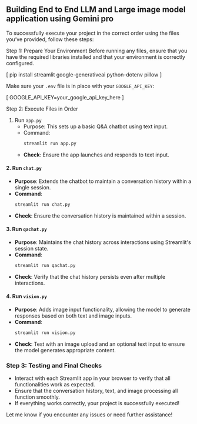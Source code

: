 ## Building End to End LLM and Large image model application using Gemini pro 


To successfully execute your project in the correct order using the files you’ve provided, follow these steps:

Step 1: Prepare Your Environment
Before running any files, ensure that you have the required libraries installed and that your environment is correctly configured.


[ pip install streamlit google-generativeai python-dotenv pillow ]


Make sure your `.env` file is in place with your `GOOGLE_API_KEY`:


[ GOOGLE_API_KEY=your_google_api_key_here ]


Step 2: Execute Files in Order

1. Run `app.py`
   - Purpose: This sets up a basic Q&A chatbot using text input.
   - Command:
     ```bash
     streamlit run app.py
     ```
   - **Check**: Ensure the app launches and responds to text input.

#### 2. **Run `chat.py`**
   - **Purpose**: Extends the chatbot to maintain a conversation history within a single session.
   - **Command**:
     ```bash
     streamlit run chat.py
     ```
   - **Check**: Ensure the conversation history is maintained within a session.

#### 3. **Run `qachat.py`**
   - **Purpose**: Maintains the chat history across interactions using Streamlit's session state.
   - **Command**:
     ```bash
     streamlit run qachat.py
     ```
   - **Check**: Verify that the chat history persists even after multiple interactions.

#### 4. **Run `vision.py`**
   - **Purpose**: Adds image input functionality, allowing the model to generate responses based on both text and image inputs.
   - **Command**:
     ```bash
     streamlit run vision.py
     ```
   - **Check**: Test with an image upload and an optional text input to ensure the model generates appropriate content.

### Step 3: **Testing and Final Checks**
- Interact with each Streamlit app in your browser to verify that all functionalities work as expected.
- Ensure that the conversation history, text, and image processing all function smoothly.
- If everything works correctly, your project is successfully executed!

Let me know if you encounter any issues or need further assistance!
